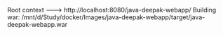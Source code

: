 Root context ---> http://localhost:8080/java-deepak-webapp/
Building war: /mnt/d/Study/docker/Images/java-deepak-webapp/target/java-deepak-webapp.war
